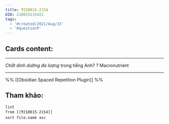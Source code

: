 ```yaml
---
title: ❓210815-2154
UID: 210815215421
tags:
  - '#created/2021/Aug/15'
  - '#question❓'
---
```


## Cards content:
---

*Chất dinh dưỡng đa lượng* trong tiếng Anh?
?
Macronutrient
<!--SR:!2021-08-16,1,230-->


---
%%
[[Obsidian Spaced Repetition Plugin]]
%%

## Tham khảo:
```dataview
list
from [[❓210815-2154]]
sort file.name asc
```